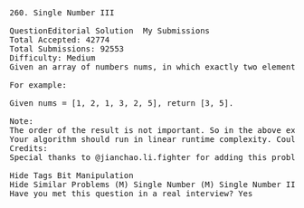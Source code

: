 <pre>
260. Single Number III  

QuestionEditorial Solution  My Submissions
Total Accepted: 42774
Total Submissions: 92553
Difficulty: Medium
Given an array of numbers nums, in which exactly two elements appear only once and all the other elements appear exactly twice. Find the two elements that appear only once.

For example:

Given nums = [1, 2, 1, 3, 2, 5], return [3, 5].

Note:
The order of the result is not important. So in the above example, [5, 3] is also correct.
Your algorithm should run in linear runtime complexity. Could you implement it using only constant space complexity?
Credits:
Special thanks to @jianchao.li.fighter for adding this problem and creating all test cases.

Hide Tags Bit Manipulation
Hide Similar Problems (M) Single Number (M) Single Number II
Have you met this question in a real interview? Yes  
</pre>
